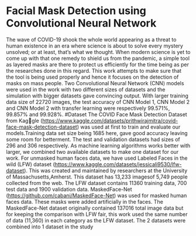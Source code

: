 # Facial Mask Detection using Convolutional Neural Network
The wave of COVID-19 shook the whole world appearing as a threat to human existence in an era where science is about to solve every mystery unsolved; or at least, that’s what we thought. When modern science is yet to come up with that one remedy to shield us from the pandemic, a simple tool as layered masks are there to protect us efficiently for the time being as per the researches done in this regard. This work attempts to make sure that the tool is being used properly and hence it focuses on the detection of masks on mass people. Two Convolutional Neural Network (CNN) models were used in the work with two different sizes of datasets and the simulation with bigger datasets gave convincing output. With larger training data size of 22720 images, the test accuracy of CNN Model 1, CNN Model 2 and CNN Model 2 with transfer learning were respectively 99.571%, 99.857% and 99.928%.
#Dataset
The COVID Face Mask Detection Dataset from Kaggle (https://www.kaggle.com/datasets/prithwirajmitra/covid-face-mask-detection-dataset) was used at first to train and evaluate our models.Training data set size being 1685 here, gave good accuracy leaving some room for betterment. The test and validation datasets had sizes of 296 and 306 respectively.
As machine learning algorithms works better with larger,
we combined two available datasets to make one dataset for our work. For unmasked human faces data, we have used Labeled Faces in the wild (LFW) dataset (https://www.kaggle.com/datasets/jessicali9530/lfw-dataset). This was created and maintained by researchers at the University of
Massachusetts,Amherst. This dataset has 13,233 imagesof 5,749 people collected from the web. The LFW dataset contains 11360 training data, 700 test data and 1900 validation data.
MaskedFace-Net (https://github.com/cabani/MaskedFace-Net) was used for masked human faces data. These masks were added artificially in the faces. The MaskedFace-Net dataset originally contained 137016 total image data but for keeping the comparison with LFW fair, this work used the same number of data (11,360) in each category as the LFW dataset. The 2 datasets were combined into 1 dataset in the study

